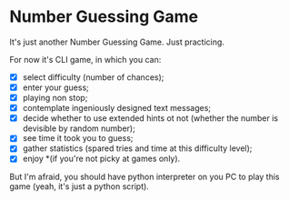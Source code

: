 # Number Guessing Game

It's just another Number Guessing Game. Just practicing.

For now it's CLI game, in which you can:

- [x] select difficulty (number of chances);
- [x] enter your guess;
- [x] playing non stop;
- [x] contemplate ingeniously designed text messages;
- [x] decide whether to use extended hints ot not (whether the number is devisible by random number);
- [x] see time it took you to guess;
- [x] gather statistics (spared tries and time at this difficulty level);
- [x] enjoy *(if you're not picky at games only).

But I'm afraid, you should have python interpreter on you PC to play this game (yeah, it's just a python script).
